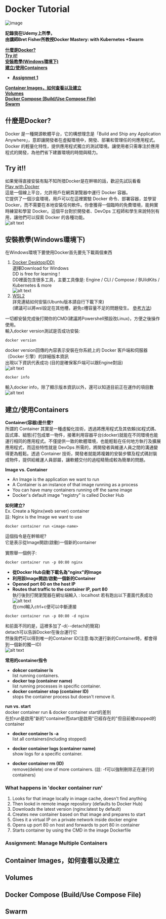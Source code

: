 # Docker Tutorial
![image](img\Docker-Logo_Horizontel_279x131.b8a5c41e56b77706656d61080f6a0217a3ba356d.png)

**記錄我在Udemy上所學，  
由講師Bret Fisher所教授Docker Mastery: with Kubernetes +Swarm**

**[什麼是Docker?](#什麼是docker)**  
**[Try it!](#try-it)**  
**[安裝教學(Windows環境下)](#安裝教學windows環境下)**  
**[建立/使用Containers](#建立使用containers)**  

- **[Assignmet 1](#assignment-manage-multiple-containers)**  

**[Container Images，如何查看以及建立](#container-images如何查看以及建立)**  
**[Volumes](#volumes)**  
**[Docker Compose (Build/Use Compose File)](#docker-compose-builduse-compose-file)**  
**[Swarm](#swarm)**  

## 什麼是Docker?  
Docker 是一種開源軟體平台，它的構想理念是「Build and Ship any Application Anywhere」，意即讓開發者在虛擬環境中，開發、部署和管理任的何應用程式。Docker 的輕量化特性，提供應用程式獨立的測試環境。讓使用者只需專注於應用程式的開發，為他們省下建置環境的時間與精力。  

##  Try it!! 
如果覺得直接安裝有點不知所措Docker是在幹嘛的話，歡迎先試玩看看  
[Play with Docker](img\image-1.png)  
這是一個線上平台，允許用戶在網頁瀏覽器中運行 Docker 容器。  
它提供了一個沙盒環境，用戶可以在這裡實驗 Docker 命令、部署容器，並學習 Docker，而不需要在本地安裝任何軟件。你會獲得一個臨時的免費環境，能夠實時練習和學習 Docker。這個平台對於開發者、DevOps 工程師和學生來說特別有用，讓他們可以探索 Docker 的各種功能。  
![alt text](image-2.png)  

## 安裝教學(Windows環境下)
在Windows環境下要使用Docker首先要先下載兩個東西  
1. [Docker Desktop(DD)](https://www.docker.com/products/docker-desktop/)  
   選擇Download for Windows  
   DD is free for learning !  
   DD裡面包含很多工具，主要工具像是: Engine / CLI / Compose / BUildKits / Kubernetes & more  
   ![alt text](image-3.png)
2. [WSL2](https://learn.microsoft.com/zh-tw/windows/wsl/install)  
   詳見連結如何安裝(Ubuntu版本請自行下載下來)  
   (建議可以將wsl設定在其他槽，避免c槽容量不足的問題發生。 [參考方法](https://hackmd.io/@Kuihao/wsl))      

一切都安裝完成後打開你的CMD(建議將Powershell預設改Linux)，方便之後操作使用。  
輸入docker version測試是否成功安裝:  
```
docker version
```  
docker version回傳的內容表示安裝在你系統上的 Docker 客戶端和伺服器（Docker 引擎）的詳細版本資訊     
出現以下資訊代表成功 (目的是確保客戶端可以跟Engine對話)  
![alt text](image.png)  

```
docker info
```
輸入docker info，除了顯示版本資訊以外，還可以知道目前正在運作的項目數  
![alt text](image-4.png)

## 建立/使用Containers  
**Container(容器)是什麼?**  
所謂的 Container 其實是一種虛擬化技術，透過將應用程式及其依賴(如程式碼、函式庫、組態)打包成單一物件，接著利用容器平台(docker)就能在不同環境也能運行相同的應用程式。不僅提供一致的軟體環境，也能輕鬆在任何地方執行及擴展應用程式，而這些特性就是 DevOps 所需的，將開發者與維運人員之間的溝通變得更為輕鬆。透過 Container 技術，開發者就能將複雜的安裝步驟及程式碼封裝成物件，提供給維運人員部屬，讓軟體交付的過程精簡成較為簡單的問題。  

**Image vs. Container**  
- An Image is the application we want to run  
- A Container is an instance of that image running as a process  
- You can have many containers running off the same image  
- Docker's default image "registry" is called Docker Hub  

**如何建立?**  
Ex. Create a Nginx(web server) container  
註: Nginx is the Image we want to use  

```
docker container run <image-name>
```  
這個指令是在幹嘛呢?  
它是表示從Image開啟(啟動)一個新的container  

實際舉一個例子:  
```
docker container run -p 80:80 nginx
```

- **從Docker Hub自動下載名為"nginx"的Image**    
- **利用該Image開啟/啟動一個新的Container**    
- **Opened port 80 on the host IP**  
- **Routes that traffic to the container IP, port 80**  
執行後到打開瀏覽器在網址端輸入 : localhost 若有跑出以下畫面代表成功  
![alt text](image-5.png)  
在cmd輸入ctrl+c便可以中斷連接  

```
docker container run -p 80:80 -d nginx
```  
和前面不同的是，這裡多加了-d(--detach的簡寫)  
detach可以告訴Docker在後台運行它  
然後我們可以得到唯一的Container ID(注意:每次運行新的Container時，都會得到一個新的獨一ID)    
![alt text](image-6.png)

**常用的container指令**  
- **dokcer container ls**  
  list running containers.  
- **docker top (container name)**  
  list running processes in specific container.  
- **docker container stop (container ID)**  
  stops the container process but doesn't remove it.  

**run vs. start**  
docker container run & docker container start的差別    
在於run是啟用"新的"container而start是啟用"已經存在的"但目前被stopped的container  

- **docker container ls -a**  
  list all containers(including stopped)  

- **docker container logs (container name)**  
  show logs for a specific container.  

- **docker container rm (ID)**  
  remove(delete) one of more containers.  (註: -f可以強制刪除正在運行的containers)  

### What happens in 'docker container run'  
1. Looks for that image locally in image cache, doesn't find anything  
2. Then lookd in remote image repository (defaults to Docker Hub)  
3. Downloads the latest version (nginx:latest by default)  
4. Creates new container based on that image and prepares to start  
5. Gives it a virtual IP on a private network inside docker engine  
6. Opens up port 80 on host and forwards to port 80 in container  
7. Starts container by using the CMD in the image Dockerfile  

### Assignment: Manage Multiple Containers  

## Container Images，如何查看以及建立  

## Volumes  

## Docker Compose (Build/Use Compose File)  

## Swarm  
